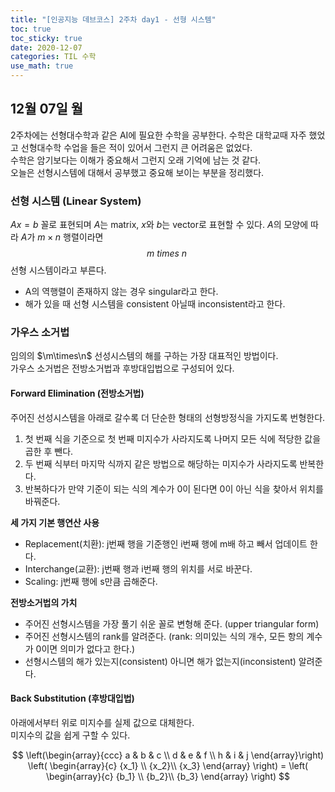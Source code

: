 ```yaml
---
title: "[인공지능 데브코스] 2주차 day1 - 선형 시스템"
toc: true
toc_sticky: true
date: 2020-12-07
categories: TIL 수학
use_math: true
---
```


## 12월 07일 월  

2주차에는 선형대수학과 같은 AI에 필요한 수학을 공부한다. 
수학은 대학교때 자주 했었고 선형대수학 수업을 들은 적이 있어서 그런지 큰 어려움은 없었다.  
수학은 암기보다는 이해가 중요해서 그런지 오래 기억에 남는 것 같다.  
오늘은 선형시스템에 대해서 공부했고 중요해 보이는 부분을 정리했다.  


### 선형 시스템 (Linear System)  
$Ax = b$ 꼴로 표현되며 $A$는 matrix, $x$와 $b$는 vector로 표현할 수 있다. 
$A$의 모양에 따라 $A$가 ${m} \times {n}$ 행렬이라면 $$ m \ times \ n \ $$ 선형 시스템이라고 부른다.  

- A의 역행렬이 존재하지 않는 경우 singular라고 한다. 
- 해가 있을 때 선형 시스템을 consistent 아닐때 inconsistent라고 한다.  

### 가우스 소거법
임의의 $\m\times\n\$ 선성시스템의 해를 구하는 가장 대표적인 방법이다.  
가우스 소거법은 전방소거법과 후방대입법으로 구성되어 있다.  

#### Forward Elimination (전방소거법)
주어진 선성시스템을 아래로 갈수록 더 단순한 형태의 선형방정식을 가지도록 번형한다. 

1. 첫 번째 식을 기준으로 첫 번째 미지수가 사라지도록 나머지 모든 식에 적당한 값을 곱한 후 뺀다. 
2. 두 번째 식부터 마지막 식까지 같은 방법으로 해당하는 미지수가 사라지도록 반복한다.  
3. 반복하다가 만약 기준이 되는 식의 계수가 0이 된다면 0이 아닌 식을 찾아서 위치를 바꿔준다.  

**세 가지 기본 행연산 사용**  
- Replacement(치환): j번째 행을 기준행인 i번째 행에 m배 하고 빼서 업데이트 한다.  
- Interchange(교환): j번째 행과 i번째 행의 위치를 서로 바꾼다.  
- Scaling: j번째 행에 s만큼 곱해준다.  

**전방소거법의 가치**
- 주어진 선형시스템을 가장 풀기 쉬운 꼴로 변형해 준다. (upper triangular form)  
- 주어진 선형시스템의 rank를 알려준다. (rank: 의미있는 식의 개수, 모든 항의 계수가 0이면 의미가 없다고 한다.)  
- 선형시스템의 해가 있는지(consistent) 아니면 해가 없는지(inconsistent) 알려준다.  


#### Back Substitution (후방대입법)  
아래에서부터 위로 미지수를 실제 값으로 대체한다.  
미지수의 값을 쉽게 구할 수 있다.  

$$ \left(\begin{array}{ccc} a & b & c \\ d & e & f \\ h & i & j \end{array}\right) 
\left( \begin{array}{c} {x_1} \\ {x_2}\\ {x_3} \end{array} \right) = 
\left( \begin{array}{c} {b_1} \\ {b_2}\\ {b_3} \end{array} \right) $$
